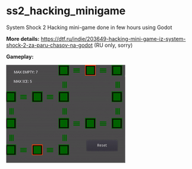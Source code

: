 # ss2_hacking_minigame
System Shock 2 Hacking mini-game done in few hours using Godot

**More details:** https://dtf.ru/indie/203649-hacking-mini-game-iz-system-shock-2-za-paru-chasov-na-godot (RU only, sorry)

**Gameplay:**

![](gameplay.gif)
